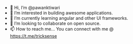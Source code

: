 - 👋 Hi, I’m @pawanktiwari
- 👀 I’m interested in building awesome applications.
- 🌱 I’m currently learning angular and other UI frameworks.
- 💞️ I’m looking to collaborate on open source.
- 📫 How to reach me...
You can connect with me @ https://t.me/tricksense

<!---
pawanktiwari/pawanktiwari is a ✨ special ✨ repository because its `README.md` (this file) appears on your GitHub profile.
You can click the Preview link to take a look at your changes.
--->
